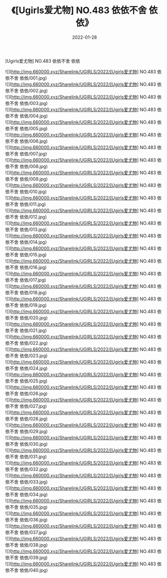 ﻿---
layout: post
title:  《[Ugirls爱尤物] NO.483 依依不舍 依依》
date:   2022-01-28
img: http://img.660000.xyz/Sharelink/UGIRLS/2022/[Ugirls爱尤物] NO.483 依依不舍 依依/000.jpg
categories: [美女, 清纯, 唯美]
---

[Ugirls爱尤物] NO.483 依依不舍 依依

 ![](http://img.660000.xyz/Sharelink/UGIRLS/2022/[Ugirls爱尤物] NO.483 依依不舍 依依/001.jpg) <br>![](http://img.660000.xyz/Sharelink/UGIRLS/2022/[Ugirls爱尤物] NO.483 依依不舍 依依/002.jpg) <br>![](http://img.660000.xyz/Sharelink/UGIRLS/2022/[Ugirls爱尤物] NO.483 依依不舍 依依/003.jpg) <br>![](http://img.660000.xyz/Sharelink/UGIRLS/2022/[Ugirls爱尤物] NO.483 依依不舍 依依/004.jpg) <br>![](http://img.660000.xyz/Sharelink/UGIRLS/2022/[Ugirls爱尤物] NO.483 依依不舍 依依/005.jpg) <br>![](http://img.660000.xyz/Sharelink/UGIRLS/2022/[Ugirls爱尤物] NO.483 依依不舍 依依/006.jpg) <br>![](http://img.660000.xyz/Sharelink/UGIRLS/2022/[Ugirls爱尤物] NO.483 依依不舍 依依/007.jpg) <br>![](http://img.660000.xyz/Sharelink/UGIRLS/2022/[Ugirls爱尤物] NO.483 依依不舍 依依/008.jpg) <br>![](http://img.660000.xyz/Sharelink/UGIRLS/2022/[Ugirls爱尤物] NO.483 依依不舍 依依/009.jpg) <br>![](http://img.660000.xyz/Sharelink/UGIRLS/2022/[Ugirls爱尤物] NO.483 依依不舍 依依/010.jpg) <br>![](http://img.660000.xyz/Sharelink/UGIRLS/2022/[Ugirls爱尤物] NO.483 依依不舍 依依/011.jpg) <br>![](http://img.660000.xyz/Sharelink/UGIRLS/2022/[Ugirls爱尤物] NO.483 依依不舍 依依/012.jpg) <br>![](http://img.660000.xyz/Sharelink/UGIRLS/2022/[Ugirls爱尤物] NO.483 依依不舍 依依/013.jpg) <br>![](http://img.660000.xyz/Sharelink/UGIRLS/2022/[Ugirls爱尤物] NO.483 依依不舍 依依/014.jpg) <br>![](http://img.660000.xyz/Sharelink/UGIRLS/2022/[Ugirls爱尤物] NO.483 依依不舍 依依/015.jpg) <br>![](http://img.660000.xyz/Sharelink/UGIRLS/2022/[Ugirls爱尤物] NO.483 依依不舍 依依/016.jpg) <br>![](http://img.660000.xyz/Sharelink/UGIRLS/2022/[Ugirls爱尤物] NO.483 依依不舍 依依/017.jpg) <br>![](http://img.660000.xyz/Sharelink/UGIRLS/2022/[Ugirls爱尤物] NO.483 依依不舍 依依/018.jpg) <br>![](http://img.660000.xyz/Sharelink/UGIRLS/2022/[Ugirls爱尤物] NO.483 依依不舍 依依/019.jpg) <br>![](http://img.660000.xyz/Sharelink/UGIRLS/2022/[Ugirls爱尤物] NO.483 依依不舍 依依/020.jpg) <br>![](http://img.660000.xyz/Sharelink/UGIRLS/2022/[Ugirls爱尤物] NO.483 依依不舍 依依/021.jpg) <br>![](http://img.660000.xyz/Sharelink/UGIRLS/2022/[Ugirls爱尤物] NO.483 依依不舍 依依/022.jpg) <br>![](http://img.660000.xyz/Sharelink/UGIRLS/2022/[Ugirls爱尤物] NO.483 依依不舍 依依/023.jpg) <br>![](http://img.660000.xyz/Sharelink/UGIRLS/2022/[Ugirls爱尤物] NO.483 依依不舍 依依/024.jpg) <br>![](http://img.660000.xyz/Sharelink/UGIRLS/2022/[Ugirls爱尤物] NO.483 依依不舍 依依/025.jpg) <br>![](http://img.660000.xyz/Sharelink/UGIRLS/2022/[Ugirls爱尤物] NO.483 依依不舍 依依/026.jpg) <br>![](http://img.660000.xyz/Sharelink/UGIRLS/2022/[Ugirls爱尤物] NO.483 依依不舍 依依/027.jpg) <br>![](http://img.660000.xyz/Sharelink/UGIRLS/2022/[Ugirls爱尤物] NO.483 依依不舍 依依/028.jpg) <br>![](http://img.660000.xyz/Sharelink/UGIRLS/2022/[Ugirls爱尤物] NO.483 依依不舍 依依/029.jpg) <br>![](http://img.660000.xyz/Sharelink/UGIRLS/2022/[Ugirls爱尤物] NO.483 依依不舍 依依/030.jpg) <br>![](http://img.660000.xyz/Sharelink/UGIRLS/2022/[Ugirls爱尤物] NO.483 依依不舍 依依/031.jpg) <br>![](http://img.660000.xyz/Sharelink/UGIRLS/2022/[Ugirls爱尤物] NO.483 依依不舍 依依/032.jpg) <br>![](http://img.660000.xyz/Sharelink/UGIRLS/2022/[Ugirls爱尤物] NO.483 依依不舍 依依/033.jpg) <br>![](http://img.660000.xyz/Sharelink/UGIRLS/2022/[Ugirls爱尤物] NO.483 依依不舍 依依/034.jpg) <br>![](http://img.660000.xyz/Sharelink/UGIRLS/2022/[Ugirls爱尤物] NO.483 依依不舍 依依/035.jpg) <br>![](http://img.660000.xyz/Sharelink/UGIRLS/2022/[Ugirls爱尤物] NO.483 依依不舍 依依/036.jpg) <br>![](http://img.660000.xyz/Sharelink/UGIRLS/2022/[Ugirls爱尤物] NO.483 依依不舍 依依/037.jpg) <br>![](http://img.660000.xyz/Sharelink/UGIRLS/2022/[Ugirls爱尤物] NO.483 依依不舍 依依/038.jpg) <br>![](http://img.660000.xyz/Sharelink/UGIRLS/2022/[Ugirls爱尤物] NO.483 依依不舍 依依/039.jpg) <br>![](http://img.660000.xyz/Sharelink/UGIRLS/2022/[Ugirls爱尤物] NO.483 依依不舍 依依/040.jpg) <br>